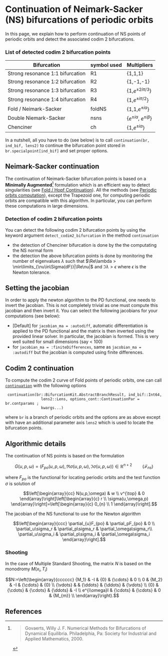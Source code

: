 # Continuation of Neimark-Sacker (NS) bifurcations of periodic orbits

In this page, we explain how to perform continuation of NS points of periodic orbits and detect the associated codim 2 bifurcations.

### List of detected codim 2 bifurcation points
|Bifurcation|symbol used|Multipliers|
|---|---|---|
| Strong resonance 1:1 bifurcation | R1 | {1,1,1} |
| Strong resonance 1:2 bifurcation | R2 | {1,-1,-1} |
| Strong resonance 1:3 bifurcation | R3 | {1,$e^{\pm 2i\pi/3}$} |
| Strong resonance 1:4 bifurcation | R4 | {1,$e^{\pm i\pi/2}$} |
| Fold / Neimark-Sacker | foldNS | {1,1,$e^{\pm i\alpha}$} |
| Double Niemark-Sacker | nsns | {$e^{\pm i\alpha}$, $e^{\pm i\beta}$} |
| Chenciner | ch | {1,$e^{\pm i\alpha}$} |

In a nutshell, all you have to do (see below) is to call `continuation(br, ind_bif, lens2)` to continue the bifurcation point stored in `br.specialpoint[ind_bif]` and set proper options.

## Neimark-Sacker continuation

The continuation of Neimark-Sacker bifurcation points is based on a **Minimally Augmented**[^Govaerts] formulation which is an efficient way to detect singularities (see [Fold / Hopf Continuation](@ref)). All the methods (see [Periodic orbits computation](@ref)), except the Trapezoid one, for computing periodic orbits are compatible with this algorithm. In particular, you can perform these computations in large dimensions.

### Detection of codim 2 bifurcation points

You can detect the following codim 2 bifurcation points by using the keyword argument `detect_codim2_bifurcation` in the method `continuation` 

- the detection of Chenciner bifurcation is done by the the computating the NS normal form
- the detection the above bifurcation points is done by monitoring the number of eigenvalues $\lambda$ such that $\Re\lambda > \min\limits_{\nu\in\Sigma(dF)}|\Re\nu|$ and $\Im\lambda > \epsilon$ where $\epsilon$ is the Newton tolerance.

## Setting the jacobian

In order to apply the newton algorithm to the PD functional, one needs to invert the jacobian. This is not completely trivial as one must compute this jacobian and then invert it. You can select the following jacobians for your computations (see below):

- [Default] for `jacobian_ma = :autodiff`, automatic differentiation is applied to the PD functional and the matrix is then inverted using the provided linear solver. In particular, the jacobian is formed. This is very well suited for small dimensions  (say < 100)
- for `jacobian_ma = :finiteDifferences`, same as `jacobian_ma = :autodiff` but the jacobian is computed using finite differences.

## Codim 2 continuation

To compute the codim 2 curve of Fold points of periodic orbits, one can call [`continuation`](@ref) with the following options

```@docs
 continuation(br::BifurcationKit.AbstractBranchResult, ind_bif::Int64,
				lens2::Lens, options_cont::ContinuationPar = br.contparams ;
				kwargs...)
```

where `br` is a branch of periodic orbits and the options are as above except with have an additional parameter axis `lens2` which is used to locate the bifurcation points.

## Algorithmic details

The continuation of NS points is based on the formulation

$$G(u,p,\omega) = (F_{po}(u,p,\omega), \Re\sigma(u,p,\omega), \Im\sigma(u,p,\omega))\in\mathbb R^{n+2}\quad\quad (\mathcal F_{ns})$$

where $F_{po}$ is the functional for locating periodic orbits and the test function $\sigma$ is solution of

$$\left[\begin{array}{cc}
N(u,p,\omega) & w \\
v^{\top} & 0
\end{array}\right]\left[\begin{array}{c}
r \\
\sigma(u,\omega,p)
\end{array}\right]=\left[\begin{array}{c}
0_{n} \\
1
\end{array}\right].$$

The jacobian of the NS functional to use for the Newton algorithm

$$\left[\begin{array}{ccc}
\partial_{u}F_{po} & \partial_pF_{po} & 0 \\
\partial_u\sigma_r & \partial_p\sigma_r & \partial_\omega\sigma_r\\
\partial_u\sigma_i & \partial_p\sigma_i & \partial_\omega\sigma_i
\end{array}\right].$$

### Shooting
In the case of Multiple Standard Shooting, the matrix $N$ is based on the monodromy $M(x_i,T_i)$

$$N:=\left(\begin{array}{cccccc}
{M_1} & -I & {0} & {\cdots} & 0 \\
0 & {M_2} & -I & {\cdots} & {0} \\
{\vdots} &  & {\ddots} & {\ddots} & {\vdots} \\
{0} & {\cdots} & {\cdots} & {\ddots} & -I \\
e^{i\omega}I & {\cdots} & {\cdots} & 0 & {M_{m}} \\
\end{array}\right).$$

## References

[^Govaerts]:> Govaerts, Willy J. F. Numerical Methods for Bifurcations of Dynamical Equilibria. Philadelphia, Pa: Society for Industrial and Applied Mathematics, 2000.